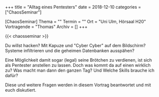 +++
title = "Alltag eines Pentesters"
date = 2018-12-10
categories = ["ChaosSeminar"]

[ChaosSeminar]
Thema = ""
Termin = ""
Ort = "Uni Ulm, Hörsaal H20"
Vortragende = "Thomas"
Archiv = []
+++

{{< chaosseminar >}}

Du willst hacken? Mit Kapuze und "Cyber Cyber" auf dem Bildschirm? Systeme infiltrieren und die geheimen Datenbanken ausspähen?

Eine Möglichkeit damit sogar (legal) seine Brötchen zu verdienen, ist sich als Pentester anstellen zu lassen. Doch was kommt da auf einen wirklich zu? Was macht man dann den ganzen Tag? Und Welche Skills brauche ich dafür?

Diese und weitere Fragen werden in diesem Vortrag beantwortet und mit euch diskutiert.
